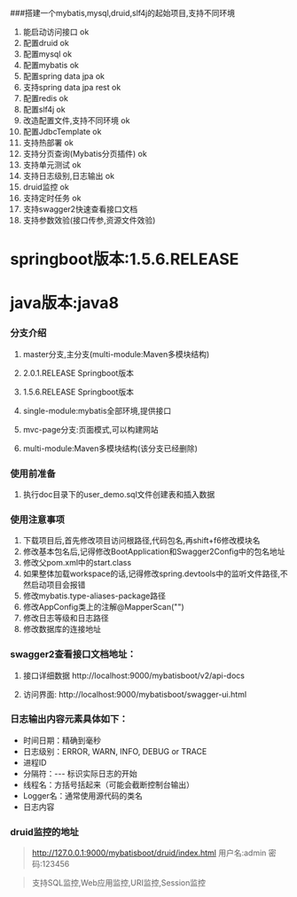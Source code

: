 
###搭建一个mybatis,mysql,druid,slf4j的起始项目,支持不同环境

1. 能启动访问接口  ok
2. 配置druid  ok
3. 配置mysql   ok
4. 配置mybatis  ok
5. 配置spring data jpa ok
6. 支持spring data jpa rest  ok
7. 配置redis ok
8. 配置slf4j  ok
9. 改造配置文件,支持不同环境  ok
10. 配置JdbcTemplate   ok
11. 支持热部署  ok
12. 支持分页查询(Mybatis分页插件)  ok
13. 支持单元测试  ok
14. 支持日志级别,日志输出 ok
15. druid监控 ok
16. 支持定时任务  ok
17. 支持swagger2快速查看接口文档
18. 支持参数效验(接口传参,资源文件效验)

# springboot版本:1.5.6.RELEASE
# java版本:java8

### 分支介绍
1. master分支,主分支(multi-module:Maven多模块结构)
2. 2.0.1.RELEASE Springboot版本
3. 1.5.6.RELEASE Springboot版本
4. single-module:mybatis全部环境,提供接口
5. mvc-page分支:页面模式,可以构建网站

3. multi-module:Maven多模块结构(该分支已经删除)

### 使用前准备

1. 执行doc目录下的user_demo.sql文件创建表和插入数据


### 使用注意事项
1. 下载项目后,首先修改项目访问根路径,代码包名,再shift+f6修改模块名
2. 修改基本包名后,记得修改BootApplication和Swagger2Config中的包名地址
3. 修改父pom.xml中的start.class
4. 如果整体加载workspace的话,记得修改spring.devtools中的监听文件路径,不然启动项目会报错
5. 修改mybatis.type-aliases-package路径
6. 修改AppConfig类上的注解@MapperScan("")
7. 修改日志等级和日志路径
8. 修改数据库的连接地址


### swagger2查看接口文档地址：

1. 接口详细数据
http://localhost:9000/mybatisboot/v2/api-docs

2. 访问界面:
http://localhost:9000/mybatisboot/swagger-ui.html


### 日志输出内容元素具体如下：

* 时间日期：精确到毫秒
* 日志级别：ERROR, WARN, INFO, DEBUG or TRACE
* 进程ID
* 分隔符：--- 标识实际日志的开始
* 线程名：方括号括起来（可能会截断控制台输出）
* Logger名：通常使用源代码的类名
* 日志内容

### druid监控的地址
> http://127.0.0.1:9000/mybatisboot/druid/index.html
用户名:admin
密码:123456

> 支持SQL监控,Web应用监控,URI监控,Session监控
